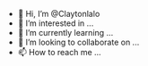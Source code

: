 - 👋 Hi, I’m @Claytonlalo
- 👀 I’m interested in ...
- 🌱 I’m currently learning ...
- 💞️ I’m looking to collaborate on ...
- 📫 How to reach me ...

<!---
Claytonlalo/Claytonlalo is a ✨ special ✨ repository because its `README.md` (this file) appears on your GitHub profile.
You can click the Preview link to take a look at your changes.
--->

